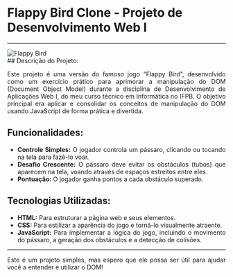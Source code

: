 # Flappy Bird Clone - Projeto de Desenvolvimento Web I

---

<img src="https://github.com/rose-del/Flappy-Bird/assets/119326136/833167ad-cabd-44ff-9a7d-765cc5dfb7c6" alt="Flappy Bird">

<div align="justify">
## Descrição do Projeto:

Este projeto é uma versão do famoso jogo "Flappy Bird", desenvolvido como um exercício prático para aprimorar a manipulação do DOM (Document Object Model) durante a disciplina de Desenvolvimento de Aplicações Web I, do meu curso técnico em Informática no IFPB. O objetivo principal era aplicar e consolidar os conceitos de manipulação do DOM usando JavaScript de forma prática e divertida.

## Funcionalidades:

- **Controle Simples:** O jogador controla um pássaro, clicando ou tocando na tela para fazê-lo voar.
- **Desafio Crescente:** O pássaro deve evitar os obstáculos (tubos) que aparecem na tela, voando através de espaços estreitos entre eles.
- **Pontuação:** O jogador ganha pontos a cada obstáculo superado.

## Tecnologias Utilizadas:

- **HTML:** Para estruturar a página web e seus elementos.
- **CSS:** Para estilizar a aparência do jogo e torná-lo visualmente atraente.
- **JavaScript:** Para implementar a lógica do jogo, incluindo o movimento do pássaro, a geração dos obstáculos e a detecção de colisões.

---
Este é um projeto simples, mas espero que ele possa ser útil para ajudar você a entender e utilizar o DOM!
</div>
